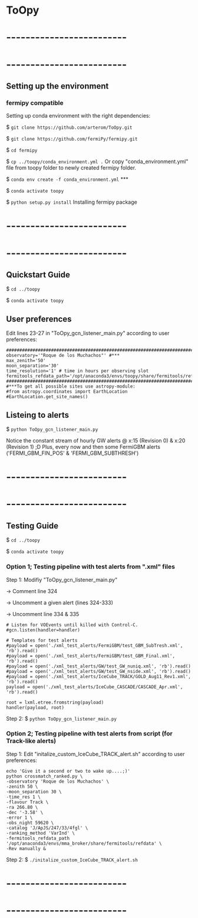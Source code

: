 # ToOpy
# -------------------------
# -------------------------
## Setting up the environment
### fermipy compatible
Setting up conda environment with the right dependencies:

$ `git clone https://github.com/arterom/ToOpy.git`

$ `git clone https://github.com/fermiPy/fermipy.git`

$ `cd fermipy`

$ `cp ../toopy/conda_environment.yml .` Or copy "conda_environment.yml" file from toopy folder to newly created fermipy folder.

$ `conda env create -f conda_environment.yml` ***

$ `conda activate toopy`

$ `python setup.py install` Installing fermipy package

# -------------------------
# -------------------------

## Quickstart Guide

$ `cd ../toopy`

$ `conda activate toopy`

## User preferences
Edit lines 23-27 in "ToOpy_gcn_listener_main.py" according to user preferences:
```
######################################################################################
observatory='"Roque de los Muchachos"' #***
max_zenith='50'
moon_separation='30'
time_resolution='1' # time in hours per observing slot
fermitools_refdata_path='/opt/anaconda3/envs/toopy/share/fermitools/refdata'
######################################################################################
#***To get all possible sites use astropy-module:
#from astropy.coordinates import EarthLocation
#EarthLocation.get_site_names()
```


## Listeing to alerts
$ `python ToOpy_gcn_listener_main.py`

Notice the constant stream of hourly GW alerts @ x:15 (Revision 0) & x:20 (Revision 1) ;D
Plus, every now and then some FermiGBM alerts ('FERMI_GBM_FIN_POS' & 'FERMI_GBM_SUBTHRESH')


# -------------------------
# -------------------------

## Testing Guide


$ `cd ../toopy`

$ `conda activate toopy`

### Option 1; Testing pipeline with test alerts from ".xml" files
Step 1: Modifiy "ToOpy_gcn_listener_main.py"

-> Comment line 324

-> Uncomment a given alert (lines 324-333)

-> Uncomment line 334 & 335

```
# Listen for VOEvents until killed with Control-C.
#gcn.listen(handler=handler)

# Templates for test alerts
#payload = open('./xml_test_alerts/FermiGBM/test_GBM_SubTresh.xml', 'rb').read()
#payload = open('./xml_test_alerts/FermiGBM/test_GBM_Final.xml', 'rb').read()
#payload = open('./xml_test_alerts/GW/test_GW_nuniq.xml', 'rb').read()
#payload = open('./xml_test_alerts/GW/test_GW_nside.xml', 'rb').read()
#payload = open('./xml_test_alerts/IceCube_TRACK/GOLD_Aug11_Rev1.xml', 'rb').read()
payload = open('./xml_test_alerts/IceCube_CASCADE/CASCADE_Apr.xml', 'rb').read()

root = lxml.etree.fromstring(payload)
handler(payload, root)
```

Step 2: $ `python ToOpy_gcn_listener_main.py`

### Option 2; Testing pipeline with test alerts from script (for Track-like alerts)
Step 1: Edit "initalize_custom_IceCube_TRACK_alert.sh" according to user preferences:
```
echo 'Give it a second or two to wake up....;)'
python crossmatch_ranked.py \
-observatory 'Roque de los Muchachos' \
-zenith 50 \
-moon_separation 30 \
-time_res 1 \
-flavour Track \
-ra 266.80 \
-dec '-3.58' \
-error 1 \
-obs_night 59620 \
-catalog 'J/ApJS/247/33/4fgl' \
-ranking_method 'VarInd' \
-fermitools_refdata_path '/opt/anaconda3/envs/mma_broker/share/fermitools/refdata' \
-Rev manually &
```

Step 2: $ `./initalize_custom_IceCube_TRACK_alert.sh`

# -------------------------
# -------------------------




